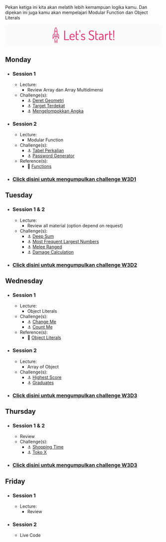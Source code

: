 Pekan ketiga ini kita akan melatih lebih kemampuan logika kamu. Dan dipekan ini juga kamu akan mempelajari Modular Function dan Object Literals

![Let's start!](/assets/start.png)

## Monday
- ### Session 1
  - Lecture:
    - Review Array dan Array Multidimensi
  - Challenge(s):
    - :anchor: [Deret Geometri](/week-3/challenges/anchor-deret-geometri.md)
    - :anchor: [Target Terdekat](/week-3/challenges/anchor-target-terdekat.md)
    - :anchor: [Mengelompokkan Angka](/week-3/challenges/anchor-mengelopokkan-angka.md)
- ### Session 2
  - Lecture:
    - Modular Function
  - Challenge(s):
    - :anchor: [Tabel Perkalian](/week-3/challenges/anchor-tabel-perkalian.md)
    - :anchor: [Password Generator](/week-3/challenges/anchor/anchor-password-generator.md)
  - Reference(s):
    - :notebook_with_decorative_cover: [Functions](https://www.codecademy.com/learn/introduction-to-javascript/modules/learn-javascript-functions)
- ### [Click disini untuk mengumpulkan challenge W3D1](https://airtable.com/shrHovreCRKU3gnIl)

## Tuesday
- ### Session 1 & 2
  - Lecture:
    - Review all material (option depend on request)
  - Challenge(s):
    - :anchor: [Deep Sum](/week-3/challenges/anchor-deep-sum.md)
    - :anchor: [Most Frequent Largest Numbers](/week-3/challenges/anchor-most-frequent-largest-numbers.md)
    - :anchor: [Melee Ranged](/week-3/challenges/anchor-melee-ranged.md)
    - :anchor: [Damage Calculation](/week-3/challenges/anchor-damage-calculation.md)

- ### [Click disini untuk mengumpulkan challenge W3D2](https://airtable.com/shrye271Ox4xjeBGV)

## Wednesday
- ### Session 1
  - Lecture:
    - Object Literals
  - Challenge(s):
    - :anchor: [Change Me](/week-3/challenges/anchor-change-me.md)
    - :anchor: [Count Me](/week-3/challenges/anchor-count-me.md)
  - Reference(s):
    - :notebook_with_decorative_cover: [Object Literals](/week-3/references/object-literal.md)
- ### Session 2
  - Lecture:
    - Array of Object
  - Challenge(s):
    - :anchor: [Highest Score](/week-3/challenges/anchor-highest-score.md)
    - :anchor: [Graduates](/week-3/challenges/anchor-graduates.md)

- ### [Click disini untuk mengumpulkan challenge W3D3](https://airtable.com/shrjDLvchMdnUTXVk)

## Thursday
- ### Session 1 & 2
  - Review
  - Challenge(s):
    - :anchor: [Shopping Time](/week-3/challenges/anchor-shopping-time.md)
    - :anchor: [Toko X](/week-3/challenges/anchor-toko-x.md)

- ### [Click disini untuk mengumpulkan challenge W3D3](https://airtable.com/shrveJr2DUMCB4nGT)

## Friday
- ### Session 1
  - Lecture:
    - Review
- ### Session 2
  - Live Code
